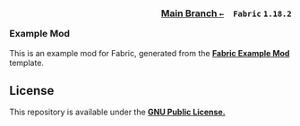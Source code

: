 ### <p align=right>[Main Branch `←`](https://github.com/KrLite/Example-Mod)&emsp;`Fabric` `1.18.2`</p>Example Mod

This is an example mod for Fabric, generated from the **[Fabric Example Mod](https://github.com/FabricMC/fabric-example-mod)** template.

## License

This repository is available under the **[GNU Public License.](LICENSE)**
